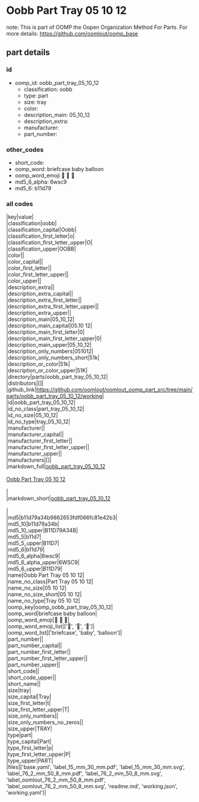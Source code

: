# Oobb Part Tray 05 10 12  

note: This is part of OOMP the Oopen Organization Method For Parts. For more details: https://github.com/oomlout/oomp_base

##  part details





### id
* oomp_id: oobb_part_tray_05_10_12
  * classification: oobb
  * type: part
  * size: tray
  * color: 
  * description_main: 05_10_12
  * description_extra: 
  * manufacturer: 
  * part_number: 

### other_codes
* short_code: 
* oomp_word: briefcase baby balloon
* oomp_word_emoji :briefcase: :baby: :balloon:
* md5_6_alpha: 6wsc9
* md5_6: b11d79

### all codes 
|key|value|  
|classification|oobb|  
|classification_capital|Oobb|  
|classification_first_letter|o|  
|classification_first_letter_upper|O|  
|classification_upper|OOBB|  
|color||  
|color_capital||  
|color_first_letter||  
|color_first_letter_upper||  
|color_upper||  
|description_extra||  
|description_extra_capital||  
|description_extra_first_letter||  
|description_extra_first_letter_upper||  
|description_extra_upper||  
|description_main|05_10_12|  
|description_main_capital|05.10 12|  
|description_main_first_letter|0|  
|description_main_first_letter_upper|0|  
|description_main_upper|05_10_12|  
|description_only_numbers|051012|  
|description_only_numbers_short|51k|  
|description_or_color|51k|  
|description_or_color_upper|51K|  
|directory|parts/oobb_part_tray_05_10_12|  
|distributors|[]|  
|github_link|https://github.com/oomlout/oomlout_oomp_part_src/tree/main/parts/oobb_part_tray_05_10_12/working|  
|id|oobb_part_tray_05_10_12|  
|id_no_class|part_tray_05_10_12|  
|id_no_size|05_10_12|  
|id_no_type|tray_05_10_12|  
|manufacturer||  
|manufacturer_capital||  
|manufacturer_first_letter||  
|manufacturer_first_letter_upper||  
|manufacturer_upper||  
|manufacturers|[]|  
|markdown_full|[oobb_part_tray_05_10_12](https://github.com/oomlout/oomlout_oomp_part_src/tree/main/parts/oobb_part_tray_05_10_12/working)<br>[](https://github.com/oomlout/oomlout_oomp_part_src/tree/main/parts/oobb_part_tray_05_10_12/working)<br>[Oobb Part Tray 05 10 12](https://github.com/oomlout/oomlout_oomp_part_src/tree/main/parts/oobb_part_tray_05_10_12/working)<br><br>|  
|markdown_short|[oobb_part_tray_05_10_12](https://github.com/oomlout/oomlout_oomp_part_src/tree/main/parts/oobb_part_tray_05_10_12/working)<br><br>|  
|md5|b11d79a34b9862653fdf066fc81e42b3|  
|md5_10|b11d79a34b|  
|md5_10_upper|B11D79A34B|  
|md5_5|b11d7|  
|md5_5_upper|B11D7|  
|md5_6|b11d79|  
|md5_6_alpha|6wsc9|  
|md5_6_alpha_upper|6WSC9|  
|md5_6_upper|B11D79|  
|name|Oobb Part Tray 05 10 12|  
|name_no_class|Part Tray 05 10 12|  
|name_no_size|05 10 12|  
|name_no_size_short|05 10 12|  
|name_no_type|Tray 05 10 12|  
|oomp_key|oomp_oobb_part_tray_05_10_12|  
|oomp_word|briefcase baby balloon|  
|oomp_word_emoji|:briefcase: :baby: :balloon:|  
|oomp_word_emoji_list|[':briefcase:', ':baby:', ':balloon:']|  
|oomp_word_list|['briefcase', 'baby', 'balloon']|  
|part_number||  
|part_number_capital||  
|part_number_first_letter||  
|part_number_first_letter_upper||  
|part_number_upper||  
|short_code||  
|short_code_upper||  
|short_name||  
|size|tray|  
|size_capital|Tray|  
|size_first_letter|t|  
|size_first_letter_upper|T|  
|size_only_numbers||  
|size_only_numbers_no_zeros||  
|size_upper|TRAY|  
|type|part|  
|type_capital|Part|  
|type_first_letter|p|  
|type_first_letter_upper|P|  
|type_upper|PART|  
|files|['base.yaml', 'label_15_mm_30_mm.pdf', 'label_15_mm_30_mm.svg', 'label_76_2_mm_50_8_mm.pdf', 'label_76_2_mm_50_8_mm.svg', 'label_oomlout_76_2_mm_50_8_mm.pdf', 'label_oomlout_76_2_mm_50_8_mm.svg', 'readme.md', 'working.json', 'working.yaml']|  
